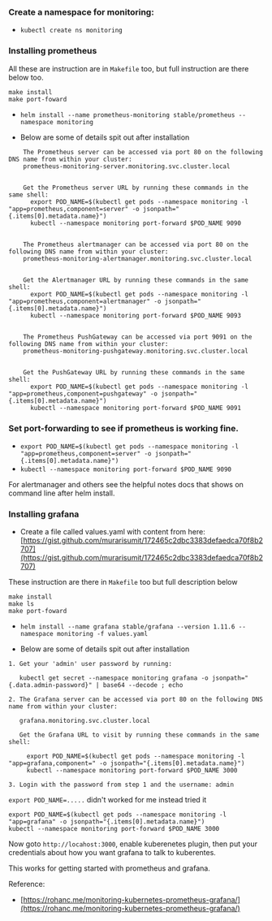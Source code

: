 ### Create a namespace for monitoring:

* `kubectl create ns monitoring`

### Installing prometheus

All these are instruction are in `Makefile` too, but full instruction are there below too.

```
make install
make port-foward
```

* `helm install --name prometheus-monitoring stable/prometheus --namespace monitoring`

* Below are some of details spit out after installation
```
    The Prometheus server can be accessed via port 80 on the following DNS name from within your cluster:
    prometheus-monitoring-server.monitoring.svc.cluster.local


    Get the Prometheus server URL by running these commands in the same shell:
      export POD_NAME=$(kubectl get pods --namespace monitoring -l "app=prometheus,component=server" -o jsonpath="{.items[0].metadata.name}")
      kubectl --namespace monitoring port-forward $POD_NAME 9090


    The Prometheus alertmanager can be accessed via port 80 on the following DNS name from within your cluster:
    prometheus-monitoring-alertmanager.monitoring.svc.cluster.local


    Get the Alertmanager URL by running these commands in the same shell:
      export POD_NAME=$(kubectl get pods --namespace monitoring -l "app=prometheus,component=alertmanager" -o jsonpath="{.items[0].metadata.name}")
      kubectl --namespace monitoring port-forward $POD_NAME 9093


    The Prometheus PushGateway can be accessed via port 9091 on the following DNS name from within your cluster:
    prometheus-monitoring-pushgateway.monitoring.svc.cluster.local


    Get the PushGateway URL by running these commands in the same shell:
      export POD_NAME=$(kubectl get pods --namespace monitoring -l "app=prometheus,component=pushgateway" -o jsonpath="{.items[0].metadata.name}")
      kubectl --namespace monitoring port-forward $POD_NAME 9091
```
### Set port-forwarding to see if prometheus is working fine.

* `export POD_NAME=$(kubectl get pods --namespace monitoring -l "app=prometheus,component=server" -o jsonpath="{.items[0].metadata.name}")`
* `kubectl --namespace monitoring port-forward $POD_NAME 9090`

For alertmanager and others see the helpful notes docs that shows on command line after helm install.

### Installing grafana

* Create a file called values.yaml with content from here: [https://gist.github.com/murarisumit/172465c2dbc3383defaedca70f8b2707](https://gist.github.com/murarisumit/172465c2dbc3383defaedca70f8b2707)

These instruction are there in `Makefile` too but full description below
```
make install
make ls
make port-foward
```


* `helm install --name grafana stable/grafana --version 1.11.6 --namespace monitoring -f values.yaml`

* Below are some of details spit out after installation

```
1. Get your 'admin' user password by running:

   kubectl get secret --namespace monitoring grafana -o jsonpath="{.data.admin-password}" | base64 --decode ; echo

2. The Grafana server can be accessed via port 80 on the following DNS name from within your cluster:

   grafana.monitoring.svc.cluster.local

   Get the Grafana URL to visit by running these commands in the same shell:

     export POD_NAME=$(kubectl get pods --namespace monitoring -l "app=grafana,component=" -o jsonpath="{.items[0].metadata.name}")
     kubectl --namespace monitoring port-forward $POD_NAME 3000

3. Login with the password from step 1 and the username: admin

```

`export POD_NAME=.....` didn't worked for me instead tried it

```
export POD_NAME=$(kubectl get pods --namespace monitoring -l "app=grafana" -o jsonpath="{.items[0].metadata.name}")
kubectl --namespace monitoring port-forward $POD_NAME 3000
```

Now goto `http://locahost:3000`, enable kuberenetes plugin, then put your credentials about how you want grafana to talk to kuberentes. 


This works for getting started with prometheus and grafana.


Reference: 
* [https://rohanc.me/monitoring-kubernetes-prometheus-grafana/](https://rohanc.me/monitoring-kubernetes-prometheus-grafana/)
